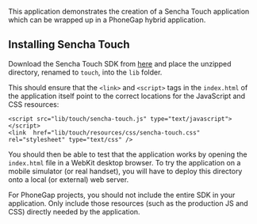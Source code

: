 This application demonstrates the creation of a Sencha Touch application which can be wrapped up in a PhoneGap hybrid application.

Installing Sencha Touch
-----------------------

Download the Sencha Touch SDK from [here](http://www.sencha.com/products/touch/download/) and place the unzipped directory, renamed to <code>touch</code>, into the <code>lib</code> folder.

This should ensure that the <code>&lt;link&gt;</code> and <code>&lt;script&gt;</code> tags in the <code>index.html</code> of the application itself point to the correct locations for the JavaScript and CSS resources:

    <script src="lib/touch/sencha-touch.js" type="text/javascript"></script>
    <link  href="lib/touch/resources/css/sencha-touch.css" rel="stylesheet" type="text/css" />

You should then be able to test that the application works by opening the <code>index.html</code> file in a WebKit desktop browser. To try the application on a mobile simulator (or real handset), you will have to deploy this directory onto a local (or external) web server.

For PhoneGap projects, you should not include the entire SDK in your application. Only include those resources (such as the production JS and CSS) directly needed by the application.